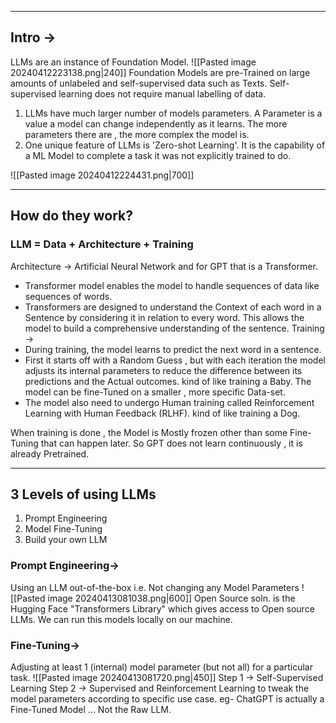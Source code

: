 - - -
## Intro ->

LLMs are an instance of Foundation Model.
![[Pasted image 20240412223138.png|240]]
Foundation Models are pre-Trained on large amounts of unlabeled and self-supervised data such as Texts. Self-supervised learning does not require manual labelling of data.

1. LLMs have much larger number of models parameters. A Parameter is a value a model can change independently as it learns. The more parameters there are , the more complex the model is.
2. One unique feature of LLMs is 'Zero-shot Learning'. It is the capability of a ML Model to complete a task it was not explicitly trained to do.

![[Pasted image 20240412224431.png|700]]

- - -
## How do they work?
### LLM = Data + Architecture + Training
Architecture -> Artificial Neural Network and for GPT that is a Transformer.
- Transformer model enables the model to handle sequences of data like sequences of words.
- Transformers are designed to understand the Context of each word in a Sentence by considering it in relation to every word. This allows the model to build a comprehensive understanding of the sentence.
Training ->
 - During training, the model learns to predict the next word in a sentence.
 - First it starts off with a Random Guess ,  but with each iteration the model adjusts its internal parameters to reduce the difference between its predictions and the Actual outcomes. kind of like training a Baby.
The model can be fine-Tuned on a smaller , more specific Data-set.
- The model also need to undergo Human training called Reinforcement Learning with Human Feedback (RLHF). kind of like training a Dog.

When training is done , the Model is Mostly frozen other than some Fine-Tuning that can happen later. So GPT does not learn continuously , it is already Pretrained. 
- - -
## 3 Levels of using LLMs
1. Prompt Engineering
2. Model Fine-Tuning
3. Build your own LLM

### Prompt Engineering->
Using an LLM out-of-the-box i.e. Not changing any Model Parameters
![[Pasted image 20240413081038.png|600]]
Open Source soln. is the Hugging Face "Transformers Library" which gives access to Open source LLMs. We can run this models locally on our machine.

### Fine-Tuning->
Adjusting at least 1 (internal) model parameter (but not all) for a particular task.
![[Pasted image 20240413081720.png|450]]
Step 1 -> Self-Supervised Learning
Step 2 -> Supervised and Reinforcement Learning to tweak the model  parameters according to specific use case.
eg- ChatGPT is actually a Fine-Tuned Model ... Not the Raw LLM.

